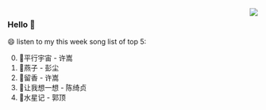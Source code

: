 <img align="right"  src="https://github-readme-stats.vercel.app/api/top-langs/?username=kvnZero" />

### Hello 👋

😄 listen to my this week song list of top 5:

0. 🌈平行宇宙 - 许嵩
1. 🌈燕子 - 彭尘
2. 🌈留香 - 许嵩
3. 🌈让我想一想 - 陈绮贞
4. 🌈水星记 - 郭顶

